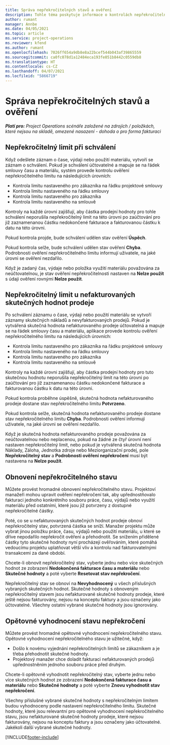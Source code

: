 ```yaml
---
title: Správa nepřekročitelných stavů a ověření
description: Tohle téma poskytuje informace o kontrolách nepřekročitelného limitu prováděných v Project Project.
author: rumant
manager: Annbe
ms.date: 04/05/2021
ms.topic: article
ms.service: project-operations
ms.reviewer: kfend
ms.author: rumant
ms.openlocfilehash: 7026ff654a9db8e8a22bcef544b043af39865559
ms.sourcegitcommit: ca0fc078d1a12484eca193fe051b8442c0559db8
ms.translationtype: HT
ms.contentlocale: cs-CZ
ms.lasthandoff: 04/07/2021
ms.locfileid: "5866719"
---
```

# <a name="manage-not-to-exceed-status-and-validations"></a>Správa nepřekročitelných stavů a ověření 

_**Platí pro:** Project Operations scénáře založené na zdrojích / položkách, které nejsou na skladě, omezené nasazení - dohoda o pro forma fakturaci_

## <a name="not-to-exceed-on-approvals"></a>Nepřekročitelný limit při schválení

Když odešlete záznam o čase, výdaji nebo použití materiálu, vytvoří se záznam o schválení. Pokud je schválení účtovatelné a mapuje se na řádek smlouvy času a materiálu, systém provede kontrolu ověření nepřekročitelného limitu na následujících úrovních:

  - Kontrola limitu nastaveného pro zákazníka na řádku projektové smlouvy
  - Kontrola limitu nastaveného na řádku smlouvy
  - Kontrola limitu nastaveného pro zákazníka
  - Kontrola limitu nastaveného na smlouvě

Kontroly na každé úrovni zajišťují, aby částka prodejní hodnoty pro tohle schválení neporušila nepřekročitelný limit na této úrovni po zaúčtování pro již zaznamenanou částku nedokončené fakturace a fakturovanou částku k datu na této úrovni.

Pokud kontrola projde, bude schválení udělen stav ověření **Úspěch**.

Pokud kontrola selže, bude schválení udělen stav ověření **Chyba**. Podrobnosti ověření nepřekročitelného limitu informují uživatele, na jaké úrovni se ověření nezdařilo.

Když je zadaný čas, výdaje nebo položka využití materiálu považována za neúčtovatelnou, je stav ověření nepřekročitelnosti nastaven na **Nelze použít** s údaji ověření rovnými **Nelze použít**.

## <a name="not-to-exceed-on-unbilled-sales-actuals"></a>Nepřekročitelný limit u nefakturovaných skutečných hodnot prodeje

Po schválení záznamu o čase, výdaji nebo použití materiálu se vytvoří záznamy skutečných nákladů a nevyfakturovaných prodejů. Pokud je vytvářená skutečná hodnota nefakturovaného prodeje účtovatelná a mapuje se na řádek smlouvy času a materiálu, aplikace provede kontrolu ověření nepřekročitelného limitu na následujících úrovních:

  - Kontrola limitu nastaveného pro zákazníka na řádku projektové smlouvy
  - Kontrola limitu nastaveného na řádku smlouvy
  - Kontrola limitu nastaveného pro zákazníka
  - Kontrola limitu nastaveného na smlouvě

Kontroly na každé úrovni zajišťují, aby částka prodejní hodnoty pro tuto skutečnou hodnotu neporušila nepřekročitelný limit na této úrovni po zaúčtování pro již zaznamenanou částku nedokončené fakturace a fakturovanou částku k datu na této úrovni.

Pokud kontrola proběhne úspěšně, skutečná hodnota nefakturovaného prodeje dostane stav nepřekročitelného limitu **Potvrzeno**.

Pokud kontrola selže, skutečná hodnota nefakturovaného prodeje dostane stav nepřekročitelného limitu **Chyba**. Podrobnosti ověření informují uživatele, na jaké úrovni se ověření nezdařilo.

Když je skutečná hodnota nefakturovaného prodeje považována za neúčtovatelnou nebo neplacenou, pokud na žádné ze čtyř úrovní není nastaven nepřekročitelný limit, nebo pokud je vytvářená skutečná hodnota Náklady, Záloha, Jednotka zdroje nebo Meziorganizační prodej, pole **Nepřekročitelný stav** a **Podrobnosti ověření nepřekročení** musí být nastavena na **Nelze použít**.

## <a name="reset-the-not-to-exceed-status"></a>Obnovení nepřekročitelného stavu

Můžete provést hromadné obnovení nepřekročitelného stavu. Projektoví manažeři mohou upravit ověření nepřekročení tak, aby upřednostňovalo fakturaci jednoho konkrétního souboru práce, času, výdajů nebo využití materiálu před ostatními, které jsou již potvrzeny z dostupné nepřekročitelné částky.

Poté, co se u nefakturovaných skutečných hodnot prodeje obnoví nepřekročitelný stav, potvrzená částka se sníží. Manažer projektu může vybrat jinou položku práce, času, výdajů nebo použití materiálu, u které se dříve nepodařilo nepřekročit ověření a přehodnotit. Se snížením přidělené částky tyto skutečné hodnoty nyní procházejí ověřováním, které pomáhá vedoucímu projektu uplatňovat větší vliv a kontrolu nad fakturovatelnými transakcemi za dané období.

Chcete-li obnovit nepřekročitelný stav, vyberte jednu nebo více skutečných hodnot ze zobrazení **Nedokončená fakturace času a materiálu** nebo **Skutečné hodnoty** a poté vyberte **Resetovat stav nepřekročení**.

Nepřekročitelný stav se obnoví na **Nevyhodnocený** u všech příslušných vybraných skutečných hodnot. Skutečné hodnoty s obnoveným nepřekročitelný stavem jsou nefakturované skutečné hodnoty prodeje, které ještě nejsou fakturovány, nejsou na konceptu faktury a jsou označeny jako účtovatelné. Všechny ostatní vybrané skutečné hodnoty jsou ignorovány.

## <a name="reevaluate-not-to-exceed-status"></a>Opětovné vyhodnocení stavu nepřekročení

Můžete provést hromadné opětovné vyhodnocení nepřekročitelného stavu. Opětovné vyhodnocení nepřekročitelného stavu je užitečné, když:

  - Došlo k novému vyjednání nepřekročitelných limitů se zákazníkem a je třeba přehodnotit skutečné hodnoty.
  - Projektový manažer chce doladit fakturaci nefakturovaných prodejů upřednostněním jednoho souboru práce před druhým.

Chcete-li opětovně vyhodnotit nepřekročitelný stav, vyberte jednu nebo více skutečných hodnot ze zobrazení **Nedokončená fakturace času a materiálu** nebo **Skutečné hodnoty** a poté vyberte **Znovu vyhodnotit stav nepřekročení**.

Všechny příslušné vybrané skutečné hodnoty s nepřekročitelným limitem budou vyhodnoceny podle nastavení nepřekročitelného limitu. Skutečné hodnoty, které jsou relevantní pro opětovné vyhodnocení nepřekročitelného stavu, jsou nefakturované skutečné hodnoty prodeje, které nejsou fakturovány, nejsou na konceptu faktury a jsou označeny jako účtovatelné. Jakékoli další vybrané skutečné hodnoty.


[!INCLUDE[footer-include](../../includes/footer-banner.md)]
